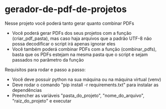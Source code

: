 # gerador-de-pdf-de-projetos

Nesse projeto você poderá tanto gerar quanto combinar PDFs

- Você poderá gerar PDFs dos seus projetos com a função (criar_pdf_pasta), mas caso haja arquivos que a padrão UTF-8 não possa decodificar o script irá apenas ignorar eles
- Você também poderá combinar PDFs com a função (combinar_pdfs), basta que os PDFs estejam na mesma pasta que o script e sejam passados no parâmetro da função

Requisitos para rodar e passo a passo:
- Você deve possuir python na sua máquina ou na máquina virtual (venv)
- Deve rodar o comando "pip install -r requirements.txt" para instalar as dependências
- Preencher as variáveis "pasta_do_projeto", "nome_do_arquivo", "raiz_do_projeto" e executar
